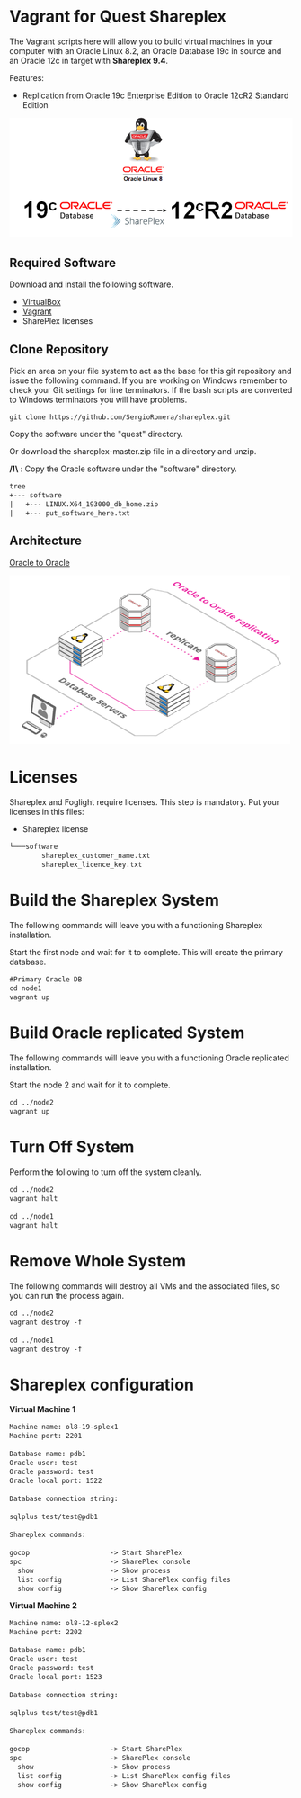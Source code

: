 # Vagrant for Quest Shareplex

The Vagrant scripts here will allow you to build virtual machines in your computer with an Oracle Linux 8.2, an Oracle Database 19c in source and an Oracle 12c in target with **Shareplex 9.4**.

Features:

* Replication from Oracle 19c Enterprise Edition to Oracle 12cR2 Standard Edition 

![Oracle 19c to Oracle 12cR2](oracle_linux_8_oracle_19c_12c.png)

## Required Software

Download and install the following software.

* [VirtualBox](https://www.virtualbox.org/wiki/Downloads)
* [Vagrant](https://www.vagrantup.com/downloads.html)
* SharePlex licenses

## Clone Repository

Pick an area on your file system to act as the base for this git repository and issue the following command. If you are working on Windows remember to check your Git settings for line terminators. If the bash scripts are converted to Windows terminators you will have problems.

```
git clone https://github.com/SergioRomera/shareplex.git
```

Copy the software under the "quest" directory.

Or download the shareplex-master.zip file in a directory and unzip.

**/!\\** : Copy the Oracle software under the "software" directory.

```
tree
+--- software
|   +--- LINUX.X64_193000_db_home.zip
|   +--- put_software_here.txt
```

## Architecture

[Oracle to Oracle](https://arcentry.com/app/embed.html?id=d3cafd55-f92c-4105-88be-7cb40b5e914f)

[![Oracle to Oracle](oracle-to-oracle.png)](https://arcentry.com/app/embed.html?id=d3cafd55-f92c-4105-88be-7cb40b5e914f)

# Licenses
Shareplex and Foglight require licenses. This step is mandatory. Put your licenses in this files:

* Shareplex license

```
└───software
        shareplex_customer_name.txt
        shareplex_licence_key.txt
```

# Build the Shareplex System

The following commands will leave you with a functioning Shareplex installation.

Start the first node and wait for it to complete. This will create the primary database.

```
#Primary Oracle DB
cd node1
vagrant up
```

# Build Oracle replicated System

The following commands will leave you with a functioning Oracle replicated installation.

Start the node 2 and wait for it to complete.

```
cd ../node2
vagrant up
```

# Turn Off System

Perform the following to turn off the system cleanly.


```
cd ../node2
vagrant halt

cd ../node1
vagrant halt
```

# Remove Whole System

The following commands will destroy all VMs and the associated files, so you can run the process again.

```
cd ../node2
vagrant destroy -f

cd ../node1
vagrant destroy -f
```

# Shareplex configuration

**Virtual Machine 1**
```
Machine name: ol8-19-splex1
Machine port: 2201

Database name: pdb1
Oracle user: test
Oracle password: test
Oracle local port: 1522

Database connection string: 

sqlplus test/test@pdb1

Shareplex commands:

gocop                    -> Start SharePlex
spc                      -> SharePlex console
  show                   -> Show process
  list config            -> List SharePlex config files
  show config            -> Show SharePlex config
```

**Virtual Machine 2**
```
Machine name: ol8-12-splex2
Machine port: 2202

Database name: pdb1
Oracle user: test
Oracle password: test
Oracle local port: 1523

Database connection string: 

sqlplus test/test@pdb1

Shareplex commands:

gocop                    -> Start SharePlex
spc                      -> SharePlex console
  show                   -> Show process
  list config            -> List SharePlex config files
  show config            -> Show SharePlex config
```
